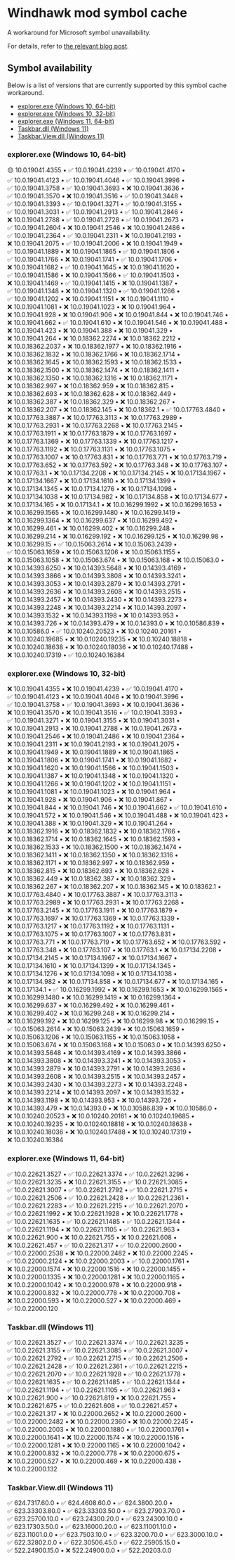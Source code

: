# Windhawk mod symbol cache

A workaround for Microsoft symbol unavailability.

For details, refer to [the relevant blog
post](https://ramensoftware.com/windhawk-and-symbol-download-errors).

## Symbol availability

Below is a list of versions that are currently supported by this symbol cache
workaround.

* [explorer.exe (Windows 10, 64-bit)](#explorerexe-windows-10-64-bit)
* [explorer.exe (Windows 10, 32-bit)](#explorerexe-windows-10-32-bit)
* [explorer.exe (Windows 11, 64-bit)](#explorerexe-windows-11-64-bit)
* [Taskbar.dll (Windows 11)](#taskbardll-windows-11)
* [Taskbar.View.dll (Windows 11)](#taskbarviewdll-windows-11)

<!-- symbol-availability-start -->
### explorer.exe (Windows 10, 64-bit)

🟡&nbsp;10.0.19041.4355&nbsp;•
✅&nbsp;10.0.19041.4239&nbsp;•
✅&nbsp;10.0.19041.4170&nbsp;•
✅&nbsp;10.0.19041.4123&nbsp;•
✅&nbsp;10.0.19041.4046&nbsp;•
✅&nbsp;10.0.19041.3996&nbsp;•
✅&nbsp;10.0.19041.3758&nbsp;•
✅&nbsp;10.0.19041.3693&nbsp;•
❌&nbsp;10.0.19041.3636&nbsp;•
✅&nbsp;10.0.19041.3570&nbsp;•
❌&nbsp;10.0.19041.3516&nbsp;•
✅&nbsp;10.0.19041.3448&nbsp;•
✅&nbsp;10.0.19041.3393&nbsp;•
✅&nbsp;10.0.19041.3271&nbsp;•
✅&nbsp;10.0.19041.3155&nbsp;•
✅&nbsp;10.0.19041.3031&nbsp;•
✅&nbsp;10.0.19041.2913&nbsp;•
✅&nbsp;10.0.19041.2846&nbsp;•
❌&nbsp;10.0.19041.2788&nbsp;•
✅&nbsp;10.0.19041.2728&nbsp;•
✅&nbsp;10.0.19041.2673&nbsp;•
✅&nbsp;10.0.19041.2604&nbsp;•
❌&nbsp;10.0.19041.2546&nbsp;•
❌&nbsp;10.0.19041.2486&nbsp;•
✅&nbsp;10.0.19041.2364&nbsp;•
✅&nbsp;10.0.19041.2311&nbsp;•
❌&nbsp;10.0.19041.2193&nbsp;•
❌&nbsp;10.0.19041.2075&nbsp;•
✅&nbsp;10.0.19041.2006&nbsp;•
❌&nbsp;10.0.19041.1949&nbsp;•
✅&nbsp;10.0.19041.1889&nbsp;•
❌&nbsp;10.0.19041.1865&nbsp;•
✅&nbsp;10.0.19041.1806&nbsp;•
✅&nbsp;10.0.19041.1766&nbsp;•
❌&nbsp;10.0.19041.1741&nbsp;•
✅&nbsp;10.0.19041.1706&nbsp;•
❌&nbsp;10.0.19041.1682&nbsp;•
✅&nbsp;10.0.19041.1645&nbsp;•
❌&nbsp;10.0.19041.1620&nbsp;•
✅&nbsp;10.0.19041.1586&nbsp;•
❌&nbsp;10.0.19041.1566&nbsp;•
✅&nbsp;10.0.19041.1503&nbsp;•
❌&nbsp;10.0.19041.1469&nbsp;•
✅&nbsp;10.0.19041.1415&nbsp;•
❌&nbsp;10.0.19041.1387&nbsp;•
✅&nbsp;10.0.19041.1348&nbsp;•
❌&nbsp;10.0.19041.1320&nbsp;•
✅&nbsp;10.0.19041.1266&nbsp;•
✅&nbsp;10.0.19041.1202&nbsp;•
❌&nbsp;10.0.19041.1151&nbsp;•
❌&nbsp;10.0.19041.1110&nbsp;•
❌&nbsp;10.0.19041.1081&nbsp;•
❌&nbsp;10.0.19041.1023&nbsp;•
❌&nbsp;10.0.19041.964&nbsp;•
❌&nbsp;10.0.19041.928&nbsp;•
❌&nbsp;10.0.19041.906&nbsp;•
❌&nbsp;10.0.19041.844&nbsp;•
❌&nbsp;10.0.19041.746&nbsp;•
❌&nbsp;10.0.19041.662&nbsp;•
✅&nbsp;10.0.19041.610&nbsp;•
❌&nbsp;10.0.19041.546&nbsp;•
❌&nbsp;10.0.19041.488&nbsp;•
❌&nbsp;10.0.19041.423&nbsp;•
❌&nbsp;10.0.19041.388&nbsp;•
❌&nbsp;10.0.19041.329&nbsp;•
❌&nbsp;10.0.19041.264&nbsp;•
❌&nbsp;10.0.18362.2274&nbsp;•
❌&nbsp;10.0.18362.2212&nbsp;•
❌&nbsp;10.0.18362.2037&nbsp;•
❌&nbsp;10.0.18362.1977&nbsp;•
❌&nbsp;10.0.18362.1916&nbsp;•
❌&nbsp;10.0.18362.1832&nbsp;•
❌&nbsp;10.0.18362.1766&nbsp;•
❌&nbsp;10.0.18362.1714&nbsp;•
❌&nbsp;10.0.18362.1645&nbsp;•
❌&nbsp;10.0.18362.1593&nbsp;•
❌&nbsp;10.0.18362.1533&nbsp;•
❌&nbsp;10.0.18362.1500&nbsp;•
❌&nbsp;10.0.18362.1474&nbsp;•
❌&nbsp;10.0.18362.1411&nbsp;•
❌&nbsp;10.0.18362.1350&nbsp;•
❌&nbsp;10.0.18362.1316&nbsp;•
❌&nbsp;10.0.18362.1171&nbsp;•
❌&nbsp;10.0.18362.997&nbsp;•
❌&nbsp;10.0.18362.959&nbsp;•
❌&nbsp;10.0.18362.815&nbsp;•
❌&nbsp;10.0.18362.693&nbsp;•
❌&nbsp;10.0.18362.628&nbsp;•
❌&nbsp;10.0.18362.449&nbsp;•
❌&nbsp;10.0.18362.387&nbsp;•
❌&nbsp;10.0.18362.329&nbsp;•
❌&nbsp;10.0.18362.267&nbsp;•
❌&nbsp;10.0.18362.207&nbsp;•
❌&nbsp;10.0.18362.145&nbsp;•
❌&nbsp;10.0.18362.1&nbsp;•
✅&nbsp;10.0.17763.4840&nbsp;•
❌&nbsp;10.0.17763.3887&nbsp;•
❌&nbsp;10.0.17763.3113&nbsp;•
❌&nbsp;10.0.17763.2989&nbsp;•
❌&nbsp;10.0.17763.2931&nbsp;•
❌&nbsp;10.0.17763.2268&nbsp;•
❌&nbsp;10.0.17763.2145&nbsp;•
❌&nbsp;10.0.17763.1911&nbsp;•
❌&nbsp;10.0.17763.1879&nbsp;•
❌&nbsp;10.0.17763.1697&nbsp;•
❌&nbsp;10.0.17763.1369&nbsp;•
❌&nbsp;10.0.17763.1339&nbsp;•
❌&nbsp;10.0.17763.1217&nbsp;•
❌&nbsp;10.0.17763.1192&nbsp;•
❌&nbsp;10.0.17763.1131&nbsp;•
❌&nbsp;10.0.17763.1075&nbsp;•
❌&nbsp;10.0.17763.1007&nbsp;•
❌&nbsp;10.0.17763.831&nbsp;•
❌&nbsp;10.0.17763.771&nbsp;•
❌&nbsp;10.0.17763.719&nbsp;•
❌&nbsp;10.0.17763.652&nbsp;•
❌&nbsp;10.0.17763.592&nbsp;•
❌&nbsp;10.0.17763.348&nbsp;•
❌&nbsp;10.0.17763.107&nbsp;•
❌&nbsp;10.0.17763.1&nbsp;•
❌&nbsp;10.0.17134.2208&nbsp;•
❌&nbsp;10.0.17134.2145&nbsp;•
❌&nbsp;10.0.17134.1967&nbsp;•
❌&nbsp;10.0.17134.1667&nbsp;•
❌&nbsp;10.0.17134.1610&nbsp;•
❌&nbsp;10.0.17134.1399&nbsp;•
❌&nbsp;10.0.17134.1345&nbsp;•
❌&nbsp;10.0.17134.1276&nbsp;•
❌&nbsp;10.0.17134.1098&nbsp;•
❌&nbsp;10.0.17134.1038&nbsp;•
❌&nbsp;10.0.17134.982&nbsp;•
❌&nbsp;10.0.17134.858&nbsp;•
❌&nbsp;10.0.17134.677&nbsp;•
❌&nbsp;10.0.17134.165&nbsp;•
❌&nbsp;10.0.17134.1&nbsp;•
❌&nbsp;10.0.16299.1992&nbsp;•
❌&nbsp;10.0.16299.1653&nbsp;•
❌&nbsp;10.0.16299.1565&nbsp;•
❌&nbsp;10.0.16299.1480&nbsp;•
❌&nbsp;10.0.16299.1419&nbsp;•
❌&nbsp;10.0.16299.1364&nbsp;•
❌&nbsp;10.0.16299.637&nbsp;•
❌&nbsp;10.0.16299.492&nbsp;•
❌&nbsp;10.0.16299.461&nbsp;•
❌&nbsp;10.0.16299.402&nbsp;•
❌&nbsp;10.0.16299.248&nbsp;•
❌&nbsp;10.0.16299.214&nbsp;•
❌&nbsp;10.0.16299.192&nbsp;•
❌&nbsp;10.0.16299.125&nbsp;•
❌&nbsp;10.0.16299.98&nbsp;•
❌&nbsp;10.0.16299.15&nbsp;•
✅&nbsp;10.0.15063.2614&nbsp;•
❌&nbsp;10.0.15063.2439&nbsp;•
✅&nbsp;10.0.15063.1659&nbsp;•
❌&nbsp;10.0.15063.1206&nbsp;•
❌&nbsp;10.0.15063.1155&nbsp;•
❌&nbsp;10.0.15063.1058&nbsp;•
❌&nbsp;10.0.15063.674&nbsp;•
❌&nbsp;10.0.15063.168&nbsp;•
❌&nbsp;10.0.15063.0&nbsp;•
❌&nbsp;10.0.14393.6250&nbsp;•
❌&nbsp;10.0.14393.5648&nbsp;•
❌&nbsp;10.0.14393.4169&nbsp;•
❌&nbsp;10.0.14393.3866&nbsp;•
❌&nbsp;10.0.14393.3808&nbsp;•
❌&nbsp;10.0.14393.3241&nbsp;•
❌&nbsp;10.0.14393.3053&nbsp;•
❌&nbsp;10.0.14393.2879&nbsp;•
❌&nbsp;10.0.14393.2791&nbsp;•
❌&nbsp;10.0.14393.2636&nbsp;•
❌&nbsp;10.0.14393.2608&nbsp;•
❌&nbsp;10.0.14393.2515&nbsp;•
❌&nbsp;10.0.14393.2457&nbsp;•
❌&nbsp;10.0.14393.2430&nbsp;•
❌&nbsp;10.0.14393.2273&nbsp;•
❌&nbsp;10.0.14393.2248&nbsp;•
❌&nbsp;10.0.14393.2214&nbsp;•
❌&nbsp;10.0.14393.2097&nbsp;•
❌&nbsp;10.0.14393.1532&nbsp;•
❌&nbsp;10.0.14393.1198&nbsp;•
❌&nbsp;10.0.14393.953&nbsp;•
❌&nbsp;10.0.14393.726&nbsp;•
❌&nbsp;10.0.14393.479&nbsp;•
❌&nbsp;10.0.14393.0&nbsp;•
❌&nbsp;10.0.10586.839&nbsp;•
❌&nbsp;10.0.10586.0&nbsp;•
✅&nbsp;10.0.10240.20523&nbsp;•
❌&nbsp;10.0.10240.20161&nbsp;•
❌&nbsp;10.0.10240.19685&nbsp;•
❌&nbsp;10.0.10240.19235&nbsp;•
❌&nbsp;10.0.10240.18818&nbsp;•
❌&nbsp;10.0.10240.18638&nbsp;•
❌&nbsp;10.0.10240.18036&nbsp;•
❌&nbsp;10.0.10240.17488&nbsp;•
❌&nbsp;10.0.10240.17319&nbsp;•
✅&nbsp;10.0.10240.16384

### explorer.exe (Windows 10, 32-bit)

❌&nbsp;10.0.19041.4355&nbsp;•
❌&nbsp;10.0.19041.4239&nbsp;•
✅&nbsp;10.0.19041.4170&nbsp;•
✅&nbsp;10.0.19041.4123&nbsp;•
❌&nbsp;10.0.19041.4046&nbsp;•
❌&nbsp;10.0.19041.3996&nbsp;•
✅&nbsp;10.0.19041.3758&nbsp;•
✅&nbsp;10.0.19041.3693&nbsp;•
❌&nbsp;10.0.19041.3636&nbsp;•
❌&nbsp;10.0.19041.3570&nbsp;•
❌&nbsp;10.0.19041.3516&nbsp;•
✅&nbsp;10.0.19041.3393&nbsp;•
✅&nbsp;10.0.19041.3271&nbsp;•
❌&nbsp;10.0.19041.3155&nbsp;•
❌&nbsp;10.0.19041.3031&nbsp;•
❌&nbsp;10.0.19041.2913&nbsp;•
❌&nbsp;10.0.19041.2788&nbsp;•
❌&nbsp;10.0.19041.2673&nbsp;•
❌&nbsp;10.0.19041.2546&nbsp;•
❌&nbsp;10.0.19041.2486&nbsp;•
❌&nbsp;10.0.19041.2364&nbsp;•
❌&nbsp;10.0.19041.2311&nbsp;•
❌&nbsp;10.0.19041.2193&nbsp;•
❌&nbsp;10.0.19041.2075&nbsp;•
❌&nbsp;10.0.19041.1949&nbsp;•
❌&nbsp;10.0.19041.1889&nbsp;•
❌&nbsp;10.0.19041.1865&nbsp;•
❌&nbsp;10.0.19041.1806&nbsp;•
❌&nbsp;10.0.19041.1741&nbsp;•
❌&nbsp;10.0.19041.1682&nbsp;•
❌&nbsp;10.0.19041.1620&nbsp;•
❌&nbsp;10.0.19041.1566&nbsp;•
❌&nbsp;10.0.19041.1503&nbsp;•
❌&nbsp;10.0.19041.1387&nbsp;•
❌&nbsp;10.0.19041.1348&nbsp;•
❌&nbsp;10.0.19041.1320&nbsp;•
❌&nbsp;10.0.19041.1266&nbsp;•
❌&nbsp;10.0.19041.1202&nbsp;•
❌&nbsp;10.0.19041.1151&nbsp;•
❌&nbsp;10.0.19041.1081&nbsp;•
❌&nbsp;10.0.19041.1023&nbsp;•
❌&nbsp;10.0.19041.964&nbsp;•
❌&nbsp;10.0.19041.928&nbsp;•
❌&nbsp;10.0.19041.906&nbsp;•
❌&nbsp;10.0.19041.867&nbsp;•
❌&nbsp;10.0.19041.844&nbsp;•
❌&nbsp;10.0.19041.746&nbsp;•
❌&nbsp;10.0.19041.662&nbsp;•
✅&nbsp;10.0.19041.610&nbsp;•
❌&nbsp;10.0.19041.572&nbsp;•
❌&nbsp;10.0.19041.546&nbsp;•
❌&nbsp;10.0.19041.488&nbsp;•
❌&nbsp;10.0.19041.423&nbsp;•
❌&nbsp;10.0.19041.388&nbsp;•
❌&nbsp;10.0.19041.329&nbsp;•
❌&nbsp;10.0.19041.264&nbsp;•
❌&nbsp;10.0.18362.1916&nbsp;•
❌&nbsp;10.0.18362.1832&nbsp;•
❌&nbsp;10.0.18362.1766&nbsp;•
❌&nbsp;10.0.18362.1714&nbsp;•
❌&nbsp;10.0.18362.1645&nbsp;•
❌&nbsp;10.0.18362.1593&nbsp;•
❌&nbsp;10.0.18362.1533&nbsp;•
❌&nbsp;10.0.18362.1500&nbsp;•
❌&nbsp;10.0.18362.1474&nbsp;•
❌&nbsp;10.0.18362.1411&nbsp;•
❌&nbsp;10.0.18362.1350&nbsp;•
❌&nbsp;10.0.18362.1316&nbsp;•
❌&nbsp;10.0.18362.1171&nbsp;•
❌&nbsp;10.0.18362.997&nbsp;•
❌&nbsp;10.0.18362.959&nbsp;•
❌&nbsp;10.0.18362.815&nbsp;•
❌&nbsp;10.0.18362.693&nbsp;•
❌&nbsp;10.0.18362.628&nbsp;•
❌&nbsp;10.0.18362.449&nbsp;•
❌&nbsp;10.0.18362.387&nbsp;•
❌&nbsp;10.0.18362.329&nbsp;•
❌&nbsp;10.0.18362.267&nbsp;•
❌&nbsp;10.0.18362.207&nbsp;•
❌&nbsp;10.0.18362.145&nbsp;•
❌&nbsp;10.0.18362.1&nbsp;•
❌&nbsp;10.0.17763.4840&nbsp;•
❌&nbsp;10.0.17763.3887&nbsp;•
❌&nbsp;10.0.17763.3113&nbsp;•
❌&nbsp;10.0.17763.2989&nbsp;•
❌&nbsp;10.0.17763.2931&nbsp;•
❌&nbsp;10.0.17763.2268&nbsp;•
❌&nbsp;10.0.17763.2145&nbsp;•
❌&nbsp;10.0.17763.1911&nbsp;•
❌&nbsp;10.0.17763.1879&nbsp;•
❌&nbsp;10.0.17763.1697&nbsp;•
❌&nbsp;10.0.17763.1369&nbsp;•
❌&nbsp;10.0.17763.1339&nbsp;•
❌&nbsp;10.0.17763.1217&nbsp;•
❌&nbsp;10.0.17763.1192&nbsp;•
❌&nbsp;10.0.17763.1131&nbsp;•
❌&nbsp;10.0.17763.1075&nbsp;•
❌&nbsp;10.0.17763.1007&nbsp;•
❌&nbsp;10.0.17763.831&nbsp;•
❌&nbsp;10.0.17763.771&nbsp;•
❌&nbsp;10.0.17763.719&nbsp;•
❌&nbsp;10.0.17763.652&nbsp;•
❌&nbsp;10.0.17763.592&nbsp;•
❌&nbsp;10.0.17763.348&nbsp;•
❌&nbsp;10.0.17763.107&nbsp;•
❌&nbsp;10.0.17763.1&nbsp;•
❌&nbsp;10.0.17134.2208&nbsp;•
❌&nbsp;10.0.17134.2145&nbsp;•
❌&nbsp;10.0.17134.1967&nbsp;•
❌&nbsp;10.0.17134.1667&nbsp;•
❌&nbsp;10.0.17134.1610&nbsp;•
❌&nbsp;10.0.17134.1399&nbsp;•
❌&nbsp;10.0.17134.1345&nbsp;•
❌&nbsp;10.0.17134.1276&nbsp;•
❌&nbsp;10.0.17134.1098&nbsp;•
❌&nbsp;10.0.17134.1038&nbsp;•
❌&nbsp;10.0.17134.982&nbsp;•
❌&nbsp;10.0.17134.858&nbsp;•
❌&nbsp;10.0.17134.677&nbsp;•
❌&nbsp;10.0.17134.165&nbsp;•
❌&nbsp;10.0.17134.1&nbsp;•
✅&nbsp;10.0.16299.1992&nbsp;•
❌&nbsp;10.0.16299.1653&nbsp;•
❌&nbsp;10.0.16299.1565&nbsp;•
❌&nbsp;10.0.16299.1480&nbsp;•
❌&nbsp;10.0.16299.1419&nbsp;•
❌&nbsp;10.0.16299.1364&nbsp;•
❌&nbsp;10.0.16299.637&nbsp;•
❌&nbsp;10.0.16299.492&nbsp;•
❌&nbsp;10.0.16299.461&nbsp;•
❌&nbsp;10.0.16299.402&nbsp;•
❌&nbsp;10.0.16299.248&nbsp;•
❌&nbsp;10.0.16299.214&nbsp;•
❌&nbsp;10.0.16299.192&nbsp;•
❌&nbsp;10.0.16299.125&nbsp;•
❌&nbsp;10.0.16299.98&nbsp;•
❌&nbsp;10.0.16299.15&nbsp;•
✅&nbsp;10.0.15063.2614&nbsp;•
❌&nbsp;10.0.15063.2439&nbsp;•
❌&nbsp;10.0.15063.1659&nbsp;•
❌&nbsp;10.0.15063.1206&nbsp;•
❌&nbsp;10.0.15063.1155&nbsp;•
❌&nbsp;10.0.15063.1058&nbsp;•
❌&nbsp;10.0.15063.674&nbsp;•
❌&nbsp;10.0.15063.168&nbsp;•
❌&nbsp;10.0.15063.0&nbsp;•
❌&nbsp;10.0.14393.6250&nbsp;•
❌&nbsp;10.0.14393.5648&nbsp;•
❌&nbsp;10.0.14393.4169&nbsp;•
❌&nbsp;10.0.14393.3866&nbsp;•
❌&nbsp;10.0.14393.3808&nbsp;•
❌&nbsp;10.0.14393.3241&nbsp;•
❌&nbsp;10.0.14393.3053&nbsp;•
❌&nbsp;10.0.14393.2879&nbsp;•
❌&nbsp;10.0.14393.2791&nbsp;•
❌&nbsp;10.0.14393.2636&nbsp;•
❌&nbsp;10.0.14393.2608&nbsp;•
❌&nbsp;10.0.14393.2515&nbsp;•
❌&nbsp;10.0.14393.2457&nbsp;•
❌&nbsp;10.0.14393.2430&nbsp;•
❌&nbsp;10.0.14393.2273&nbsp;•
❌&nbsp;10.0.14393.2248&nbsp;•
❌&nbsp;10.0.14393.2214&nbsp;•
❌&nbsp;10.0.14393.2097&nbsp;•
❌&nbsp;10.0.14393.1532&nbsp;•
❌&nbsp;10.0.14393.1198&nbsp;•
❌&nbsp;10.0.14393.953&nbsp;•
❌&nbsp;10.0.14393.726&nbsp;•
❌&nbsp;10.0.14393.479&nbsp;•
❌&nbsp;10.0.14393.0&nbsp;•
❌&nbsp;10.0.10586.839&nbsp;•
❌&nbsp;10.0.10586.0&nbsp;•
❌&nbsp;10.0.10240.20523&nbsp;•
❌&nbsp;10.0.10240.20161&nbsp;•
❌&nbsp;10.0.10240.19685&nbsp;•
❌&nbsp;10.0.10240.19235&nbsp;•
❌&nbsp;10.0.10240.18818&nbsp;•
❌&nbsp;10.0.10240.18638&nbsp;•
❌&nbsp;10.0.10240.18036&nbsp;•
❌&nbsp;10.0.10240.17488&nbsp;•
❌&nbsp;10.0.10240.17319&nbsp;•
❌&nbsp;10.0.10240.16384

### explorer.exe (Windows 11, 64-bit)

✅&nbsp;10.0.22621.3527&nbsp;•
✅&nbsp;10.0.22621.3374&nbsp;•
✅&nbsp;10.0.22621.3296&nbsp;•
✅&nbsp;10.0.22621.3235&nbsp;•
❌&nbsp;10.0.22621.3155&nbsp;•
✅&nbsp;10.0.22621.3085&nbsp;•
✅&nbsp;10.0.22621.3007&nbsp;•
✅&nbsp;10.0.22621.2792&nbsp;•
✅&nbsp;10.0.22621.2715&nbsp;•
✅&nbsp;10.0.22621.2506&nbsp;•
✅&nbsp;10.0.22621.2428&nbsp;•
✅&nbsp;10.0.22621.2361&nbsp;•
✅&nbsp;10.0.22621.2283&nbsp;•
✅&nbsp;10.0.22621.2215&nbsp;•
✅&nbsp;10.0.22621.2070&nbsp;•
✅&nbsp;10.0.22621.1992&nbsp;•
❌&nbsp;10.0.22621.1928&nbsp;•
❌&nbsp;10.0.22621.1778&nbsp;•
✅&nbsp;10.0.22621.1635&nbsp;•
✅&nbsp;10.0.22621.1485&nbsp;•
✅&nbsp;10.0.22621.1344&nbsp;•
✅&nbsp;10.0.22621.1194&nbsp;•
❌&nbsp;10.0.22621.1105&nbsp;•
✅&nbsp;10.0.22621.963&nbsp;•
❌&nbsp;10.0.22621.900&nbsp;•
❌&nbsp;10.0.22621.755&nbsp;•
❌&nbsp;10.0.22621.608&nbsp;•
❌&nbsp;10.0.22621.457&nbsp;•
✅&nbsp;10.0.22621.317&nbsp;•
✅&nbsp;10.0.22000.2600&nbsp;•
✅&nbsp;10.0.22000.2538&nbsp;•
❌&nbsp;10.0.22000.2482&nbsp;•
❌&nbsp;10.0.22000.2245&nbsp;•
✅&nbsp;10.0.22000.2124&nbsp;•
❌&nbsp;10.0.22000.2003&nbsp;•
✅&nbsp;10.0.22000.1761&nbsp;•
❌&nbsp;10.0.22000.1574&nbsp;•
❌&nbsp;10.0.22000.1516&nbsp;•
❌&nbsp;10.0.22000.1455&nbsp;•
❌&nbsp;10.0.22000.1335&nbsp;•
❌&nbsp;10.0.22000.1281&nbsp;•
❌&nbsp;10.0.22000.1165&nbsp;•
❌&nbsp;10.0.22000.1042&nbsp;•
❌&nbsp;10.0.22000.978&nbsp;•
❌&nbsp;10.0.22000.918&nbsp;•
❌&nbsp;10.0.22000.832&nbsp;•
❌&nbsp;10.0.22000.778&nbsp;•
❌&nbsp;10.0.22000.708&nbsp;•
❌&nbsp;10.0.22000.593&nbsp;•
❌&nbsp;10.0.22000.527&nbsp;•
❌&nbsp;10.0.22000.469&nbsp;•
✅&nbsp;10.0.22000.120

<!--
### explorer.exe (Windows 11, 32-bit)

✅&nbsp;10.0.22621.3527&nbsp;•
✅&nbsp;10.0.22621.3374&nbsp;•
❌&nbsp;10.0.22621.3296&nbsp;•
❌&nbsp;10.0.22621.3235&nbsp;•
❌&nbsp;10.0.22621.3085&nbsp;•
❌&nbsp;10.0.22621.3007&nbsp;•
❌&nbsp;10.0.22621.2792&nbsp;•
❌&nbsp;10.0.22621.2715&nbsp;•
❌&nbsp;10.0.22621.2506&nbsp;•
❌&nbsp;10.0.22621.2428&nbsp;•
❌&nbsp;10.0.22621.2361&nbsp;•
✅&nbsp;10.0.22621.2215&nbsp;•
❌&nbsp;10.0.22621.2070&nbsp;•
❌&nbsp;10.0.22621.1928&nbsp;•
❌&nbsp;10.0.22621.1778&nbsp;•
❌&nbsp;10.0.22621.1635&nbsp;•
❌&nbsp;10.0.22621.1485&nbsp;•
❌&nbsp;10.0.22621.1344&nbsp;•
❌&nbsp;10.0.22621.1194&nbsp;•
❌&nbsp;10.0.22621.1105&nbsp;•
❌&nbsp;10.0.22621.963&nbsp;•
❌&nbsp;10.0.22621.900&nbsp;•
❌&nbsp;10.0.22621.755&nbsp;•
❌&nbsp;10.0.22621.608&nbsp;•
❌&nbsp;10.0.22621.457&nbsp;•
❌&nbsp;10.0.22621.317&nbsp;•
❌&nbsp;10.0.22000.2600&nbsp;•
❌&nbsp;10.0.22000.2482&nbsp;•
❌&nbsp;10.0.22000.2245&nbsp;•
❌&nbsp;10.0.22000.2124&nbsp;•
❌&nbsp;10.0.22000.2003&nbsp;•
❌&nbsp;10.0.22000.1761&nbsp;•
❌&nbsp;10.0.22000.1516&nbsp;•
❌&nbsp;10.0.22000.1455&nbsp;•
❌&nbsp;10.0.22000.1335&nbsp;•
❌&nbsp;10.0.22000.1281&nbsp;•
❌&nbsp;10.0.22000.1165&nbsp;•
❌&nbsp;10.0.22000.1042&nbsp;•
❌&nbsp;10.0.22000.978&nbsp;•
❌&nbsp;10.0.22000.918&nbsp;•
❌&nbsp;10.0.22000.832&nbsp;•
❌&nbsp;10.0.22000.778&nbsp;•
❌&nbsp;10.0.22000.708&nbsp;•
❌&nbsp;10.0.22000.593&nbsp;•
❌&nbsp;10.0.22000.527&nbsp;•
❌&nbsp;10.0.22000.469&nbsp;•
❌&nbsp;10.0.22000.120

-->
### Taskbar.dll (Windows 11)

✅&nbsp;10.0.22621.3527&nbsp;•
✅&nbsp;10.0.22621.3374&nbsp;•
✅&nbsp;10.0.22621.3235&nbsp;•
✅&nbsp;10.0.22621.3155&nbsp;•
✅&nbsp;10.0.22621.3085&nbsp;•
✅&nbsp;10.0.22621.3007&nbsp;•
✅&nbsp;10.0.22621.2792&nbsp;•
✅&nbsp;10.0.22621.2715&nbsp;•
✅&nbsp;10.0.22621.2506&nbsp;•
✅&nbsp;10.0.22621.2428&nbsp;•
✅&nbsp;10.0.22621.2361&nbsp;•
✅&nbsp;10.0.22621.2215&nbsp;•
✅&nbsp;10.0.22621.2070&nbsp;•
✅&nbsp;10.0.22621.1928&nbsp;•
✅&nbsp;10.0.22621.1778&nbsp;•
✅&nbsp;10.0.22621.1635&nbsp;•
✅&nbsp;10.0.22621.1485&nbsp;•
✅&nbsp;10.0.22621.1344&nbsp;•
✅&nbsp;10.0.22621.1194&nbsp;•
✅&nbsp;10.0.22621.1105&nbsp;•
✅&nbsp;10.0.22621.963&nbsp;•
❌&nbsp;10.0.22621.900&nbsp;•
✅&nbsp;10.0.22621.819&nbsp;•
❌&nbsp;10.0.22621.755&nbsp;•
❌&nbsp;10.0.22621.675&nbsp;•
✅&nbsp;10.0.22621.608&nbsp;•
✅&nbsp;10.0.22621.457&nbsp;•
✅&nbsp;10.0.22621.317&nbsp;•
❌&nbsp;10.0.22000.2652&nbsp;•
❌&nbsp;10.0.22000.2600&nbsp;•
✅&nbsp;10.0.22000.2482&nbsp;•
❌&nbsp;10.0.22000.2360&nbsp;•
❌&nbsp;10.0.22000.2245&nbsp;•
✅&nbsp;10.0.22000.2003&nbsp;•
❌&nbsp;10.0.22000.1880&nbsp;•
✅&nbsp;10.0.22000.1761&nbsp;•
❌&nbsp;10.0.22000.1641&nbsp;•
❌&nbsp;10.0.22000.1574&nbsp;•
❌&nbsp;10.0.22000.1516&nbsp;•
✅&nbsp;10.0.22000.1281&nbsp;•
❌&nbsp;10.0.22000.1165&nbsp;•
❌&nbsp;10.0.22000.1042&nbsp;•
❌&nbsp;10.0.22000.832&nbsp;•
❌&nbsp;10.0.22000.778&nbsp;•
❌&nbsp;10.0.22000.675&nbsp;•
❌&nbsp;10.0.22000.527&nbsp;•
❌&nbsp;10.0.22000.469&nbsp;•
❌&nbsp;10.0.22000.438&nbsp;•
❌&nbsp;10.0.22000.132

### Taskbar.View.dll (Windows 11)

✅&nbsp;624.7317.60.0&nbsp;•
✅&nbsp;624.4608.60.0&nbsp;•
✅&nbsp;624.3800.20.0&nbsp;•
✅&nbsp;623.33303.80.0&nbsp;•
✅&nbsp;623.33303.50.0&nbsp;•
✅&nbsp;623.27903.70.0&nbsp;•
✅&nbsp;623.25700.10.0&nbsp;•
✅&nbsp;623.24300.20.0&nbsp;•
✅&nbsp;623.24300.10.0&nbsp;•
✅&nbsp;623.17303.50.0&nbsp;•
✅&nbsp;623.16000.20.0&nbsp;•
✅&nbsp;623.11001.10.0&nbsp;•
✅&nbsp;623.11001.0.0&nbsp;•
✅&nbsp;623.7503.10.0&nbsp;•
✅&nbsp;623.3200.70.0&nbsp;•
✅&nbsp;623.3000.10.0&nbsp;•
✅&nbsp;622.32802.0.0&nbsp;•
✅&nbsp;622.30506.45.0&nbsp;•
✅&nbsp;622.25905.15.0&nbsp;•
✅&nbsp;522.24900.15.0&nbsp;•
❌&nbsp;522.24900.0.0&nbsp;•
✅&nbsp;522.20203.0.0


<!-- symbol-availability-end -->
